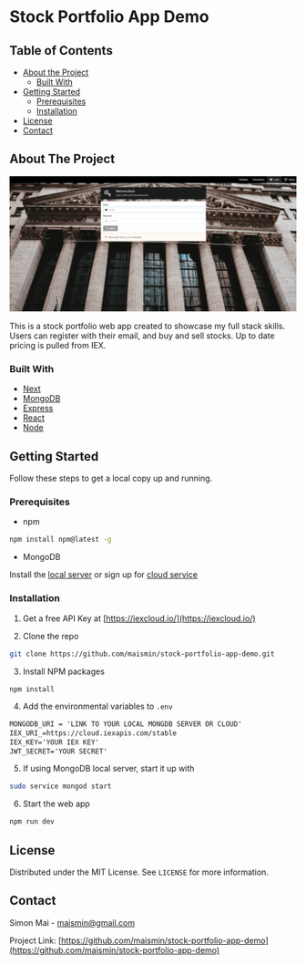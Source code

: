 # Stock Portfolio App Demo

<!-- TABLE OF CONTENTS -->

## Table of Contents

- [About the Project](#about-the-project)
  - [Built With](#built-with)
- [Getting Started](#getting-started)
  - [Prerequisites](#prerequisites)
  - [Installation](#installation)
- [License](#license)
- [Contact](#contact)

<!-- ABOUT THE PROJECT -->

## About The Project

![GIF demoing the stock portfolio web app](demo/stock-portfolio-app-demo.gif)

This is a stock portfolio web app created to showcase my full stack skills.
Users can register with their email, and buy and sell stocks. Up to date pricing
is pulled from IEX.

### Built With

- [Next](https://nextjs.org/)
- [MongoDB](https://www.mongodb.com/)
- [Express](https://expressjs.com/)
- [React](https://reactjs.org/)
- [Node](https://nodejs.org/en/)

<!-- GETTING STARTED -->

## Getting Started

Follow these steps to get a local copy up and running.

### Prerequisites

- npm

```sh
npm install npm@latest -g
```

- MongoDB

Install the
[local server](https://docs.mongodb.com/manual/administration/install-on-linux/)
or sign up for [cloud service](https://www.mongodb.com/download-center/cloud)

### Installation

1. Get a free API Key at [https://iexcloud.io/](https://iexcloud.io/)

2. Clone the repo

```sh
git clone https://github.com/maismin/stock-portfolio-app-demo.git
```

3. Install NPM packages

```sh
npm install
```

4. Add the environmental variables to `.env`

```text
MONGODB_URI = 'LINK TO YOUR LOCAL MONGDB SERVER OR CLOUD'
IEX_URI_=https://cloud.iexapis.com/stable
IEX_KEY='YOUR IEX KEY'
JWT_SECRET='YOUR SECRET'
```

5. If using MongoDB local server, start it up with

```sh
sudo service mongod start
```

6. Start the web app

```sh
npm run dev
```

<!-- LICENSE -->

## License

Distributed under the MIT License. See `LICENSE` for more information.

<!-- CONTACT -->

## Contact

Simon Mai - maismin@gmail.com

Project Link:
[https://github.com/maismin/stock-portfolio-app-demo](https://github.com/maismin/stock-portfolio-app-demo)
